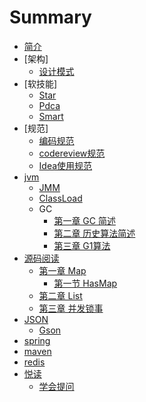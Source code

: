 # Summary
* [简介](README.md)
* [架构]
    * [设计模式](src/architecture/DesignMode.md)
* [软技能]
    * [Star](src/soft_skills/interview_star.md)
    * [Pdca](src/soft_skills/pdca.md)
    * [Smart](src/soft_skills/Smart.md)
* [规范]
    * [编码规范](src/specification/Code.md)
    * [codereview规范](src/specification/CodeReview.md)
    * [Idea使用规范](src/specification/Idea.md)
* [jvm](src/jvm/JVM.md)
    * [JMM](src/jvm/JMM.md)
    * [ClassLoad](src/jvm/ClassLoad.md)
    * GC
        * [第一章 GC 简述](src/jvm/gc/01_abstract.md)
        * [第二章 历史算法简述](src/jvm/gc/02_history.md)
        * [第三章 G1算法](src/jvm/gc/03_G1.md)
* [源码阅读](src/sourcecode/README.md)
    * [第一章 Map](src/sourcecode/map/Map.md)
        * [第一节 HasMap](src/sourcecode/map/HashMap.md)
    * [第二章 List](src/sourcecode/list/List.md)
    * [第三章 并发锁事](src/sourcecode/concurrent/Concurrent.md)
* [JSON](src/json/Json.md)
    * [Gson](src/json/Gson.md)
* [spring](src/spring/Spring.md)
* [maven](src/maven/Maven.md)
* [redis](src/redis/redis.md)
* [悦读](src/reader/Readme.md)
    * [学会提问](src/reader/学会提问.md)